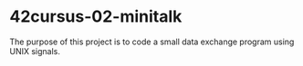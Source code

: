 # 42cursus-02-minitalk
The purpose of this project is to code a small data exchange program using UNIX signals.
